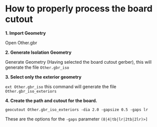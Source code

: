 # How to properly process the board cutout

**1. Import Geometry**

Open Other.gbr

**2. Generate Isolation Geometry**

Generate Geometry (Having selected the board cutout gerber), this will generate the file `Other.gbr_iso`

**3. Select only the exterior geometry**

`ext Other.gbr_iso` this command will generate the file `Other.gbr_iso_exteriors`

**4. Create the path and cutout for the board.**

`geocutout Other.gbr_iso_exteriors -dia 2.0 -gapsize 0.5 -gaps lr`

These are the options for the `-gaps` parameter `(8|4|tb|lr|2tb|2lr)>]`

